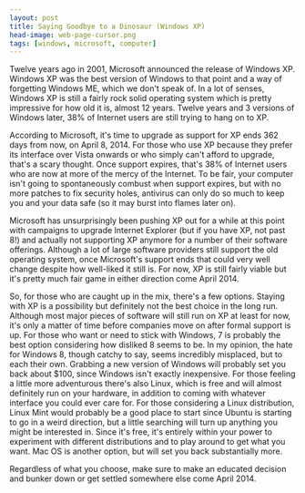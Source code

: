 ```yaml
---
layout: post
title: Saying Goodbye to a Dinosaur (Windows XP)
head-image: web-page-cursor.png
tags: [windows, microsoft, computer]
---
```


Twelve years ago in 2001, Microsoft announced the release of
Windows XP. Windows XP was the best version of Windows to that point and
a way of forgetting Windows ME, which we don't speak of. In a lot of
senses, Windows XP is still a fairly rock solid operating system which
is pretty impressive for how old it is, almost 12 years. Twelve years
and 3 versions of Windows later, 38% of Internet users are still trying
to hang on to XP.

According to Microsoft, it's time to upgrade as support for XP ends 362
days from now, on April 8, 2014. For those who use XP because they
prefer its interface over Vista onwards or who simply can't afford to
upgrade, that's a scary thought. Once support expires, that's 38% of
Internet users who are now at more of the mercy of the Internet. To be
fair, your computer isn't going to spontaneously combust when support
expires, but with no more patches to fix security holes, antivirus can
only do so much to keep you and your data safe (so it may burst into
flames later on).

Microsoft has unsurprisingly been pushing XP out for a while at this
point with campaigns to upgrade Internet Explorer (but if you have XP,
not past 8!) and actually not supporting XP anymore for a number of
their software offerings. Although a lot of large software providers
still support the old operating system, once Microsoft's support ends
that could very well change despite how well-liked it still is. For now,
XP is still fairly viable but it's pretty much fair game in either
direction come April 2014.

So, for those who are caught up in the mix, there's a few options.
Staying with XP is a possibility but definitely not the best choice in
the long run. Although most major pieces of software will still run on
XP at least for now, it's only a matter of time before companies move on
after formal support is up. For those who want or need to stick with
Windows, 7 is probably the best option considering how disliked 8 seems
to be. In my opinion, the hate for Windows 8, though catchy to say,
seems incredibly misplaced, but to each their own. Grabbing a new
version of Windows will probably set you back about \$100, since Windows
isn't exactly inexpensive. For those feeling a little more adventurous
there's also Linux, which is free and will almost definitely run on your
hardware, in addition to coming with whatever interface you could ever
care for. For those considering a Linux distribution, Linux Mint would
probably be a good place to start since Ubuntu is starting to go in a
weird direction, but a little searching will turn up anything you might
be interested in. Since it's free, it's entirely within your power to
experiment with different distributions and to play around to get what
you want. Mac OS is another option, but will set you back substantially
more.

Regardless of what you choose, make sure to make an educated decision
and bunker down or get settled somewhere else come April 2014.
